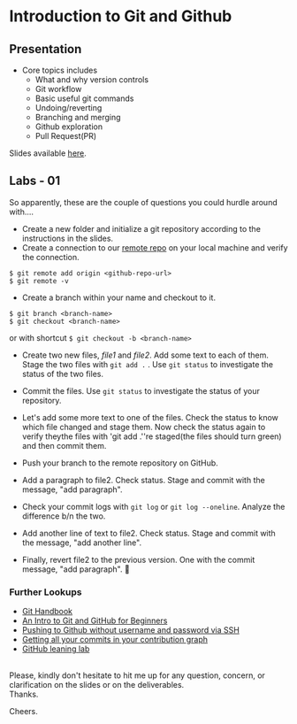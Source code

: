 # Introduction to Git and Github
## Presentation
* Core topics includes
    * What and why version controls
    * Git workflow
    * Basic useful git commands
    * Undoing/reverting
    * Branching and merging
    * Github exploration
    * Pull Request(PR)
    
Slides available [here](https://docs.google.com/presentation/d/13b_j3seC4H-sf7K7gbHMpaCzajgHeIZ8_g6VzDUmn18/edit?usp=sharing).

## Labs - 01
So apparently, these are the couple of questions you could hurdle around with....

* Create a new folder and initialize a git repository according to the instructions in the slides.
* Create a connection to our [remote repo](https://github.com/ralphmensah/learnweb) on your local machine and verify the connection.
```$xslt
$ git remote add origin <github-repo-url>
$ git remote -v
```
* Create a branch within your name and checkout to it.
```
$ git branch <branch-name>
$ git checkout <branch-name>
```
or with shortcut
``$ git checkout -b <branch-name>
``
* Create two new files, *file1* and *file2*. Add some text to each of them. Stage the two files with ``git add .`` . Use ```git status``` to investigate the status of the two files.

* Commit the files. Use ```git status``` to investigate the status of your repository.

* Let's add some more text to one of the files. Check the status to know which file changed and stage them.  Now check the status again to verify theythe files with 'git add .''re staged(the files should turn green)  and then commit them.

* Push your branch to the remote repository on GitHub.

*  Add a paragraph to file2. Check status. Stage and commit with the message, "add paragraph".

* Check your commit logs with ``git log`` or ``git log --oneline``. Analyze the difference b/n the two.

* Add another line of text to file2. Check status. Stage and commit with the message, "add another line".

* Finally, revert file2 to the previous version. One with the commit message, "add paragraph". 🙂


### Further Lookups
- [Git Handbook](https://guides.github.com/introduction/git-handbook/)
- [An Intro to Git and GitHub for Beginners](https://product.hubspot.com/blog/git-and-github-tutorial-for-beginners)
- [Pushing to Github without username and password via SSH](https://help.github.com/en/github/authenticating-to-github/connecting-to-github-with-ssh)
- [Getting all your commits in your contribution graph](https://github.community/t/getting-all-your-commits-in-your-contributions-graph/10186)
- [GitHub leaning lab ](https://lab.github.com/)

<br>
Please, kindly don't hesitate to hit me up for any question, concern, or clarification on the slides or on the deliverables. 

<br>
Thanks. 

Cheers.